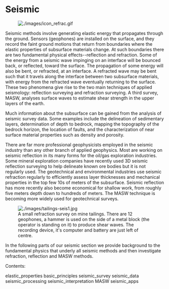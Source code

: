 # Seismic

<figure class="align-right">
<img src="./images/icon_refrac.gif" alt="./images/icon_refrac.gif" />
</figure>

Seismic methods involve generating elastic energy that propagates
through the ground. Sensors (geophones) are installed on the surface,
and they record the faint ground motions that return from boundaries
where the elastic properties of subsurface materials change. At such
boundaries there are two fundamental physical effects--reflection and
refraction. Some of the energy from a seismic wave impinging on an
interface will be bounced back, or reflected, toward the surface. The
propagation of some energy will also be bent, or refracted, at an
interface. A refracted wave may be bent such that it travels along the
interface between two subsurface materials, with energy from the
refracted wave eventually returning to the surface. These two phenomena
give rise to the two main techniques of applied seismology: reflection
surveying and refraction surveying. A third survey, MASW, analyses
surface waves to estimate shear strength in the upper layers of the
earth.

Much information about the subsurface can be gained from the analysis of
seismic survey data. Some examples include the delineation of
sedimentary layers, determination of depth to bedrock, mapping the
topography of the bedrock horizon, the location of faults, and the
characterization of near surface material properties such as density and
porosity.

There are far more professional geophysicists employed in the seismic
industry than any other branch of applied geophysics. Most are working
on seismic reflection in its many forms for the oil/gas exploration
industries. Some mineral exploration companies have recently used 3D
seismic reflection surveying to help delineate known ore bodies but it
is not regularly used. The geotechnical and environmental industries use
seismic refraction regularly to efficiently assess layer thicknesses and
mechanical properties in the top few 10s of meters of the subsurface.
Seismic reflection has more recently also become economical for shallow
work, from roughly five meters depth down to hundreds of meters. The
MASW technique is becoming more widely used for geotechnical surveys.

<figure class="align-center">
<img src="./images/tailings-seis1.jpg"
alt="./images/tailings-seis1.jpg" />
<figcaption>A small refraction survey on mine tailings. There are 12
geophones, a hammer is used on the side of a metal block (the operator
is standing on it) to produce shear waves. The recording device, it's
computer and battery are just left of centre.</figcaption>
</figure>

In the following parts of our seismic section we provide background to
the fundamental physics that underly all seismic methods and then
investigate refraction, reflection and MASW methods.

Contents:

<div class="toctree" maxdepth="1">

elastic_properties basic_principles seismic_survey seismic_data
seismic_processing seismic_interpretation MASW seismic_apps

</div>
